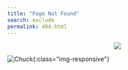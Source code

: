 ```yaml
---
title: "Page Not Found"
search: exclude
permalink: 404.html
---  
```


<p align="center">
  <img src="https://geoscienceaustralia.github.io/cloud/images/404.jpg">
</p>

![Chuck](https://geoscienceaustralia.github.io/cloud/images/404.jpg){:class="img-responsive"}
